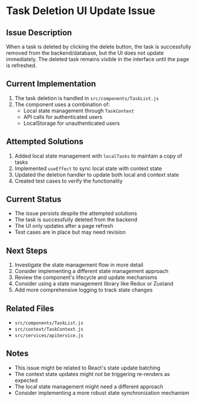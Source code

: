 # Task Deletion UI Update Issue

## Issue Description
When a task is deleted by clicking the delete button, the task is successfully removed from the backend/database, but the UI does not update immediately. The deleted task remains visible in the interface until the page is refreshed.

## Current Implementation
1. The task deletion is handled in `src/components/TaskList.js`
2. The component uses a combination of:
   - Local state management through `TaskContext`
   - API calls for authenticated users
   - LocalStorage for unauthenticated users

## Attempted Solutions
1. Added local state management with `localTasks` to maintain a copy of tasks
2. Implemented `useEffect` to sync local state with context state
3. Updated the deletion handler to update both local and context state
4. Created test cases to verify the functionality

## Current Status
- The issue persists despite the attempted solutions
- The task is successfully deleted from the backend
- The UI only updates after a page refresh
- Test cases are in place but may need revision

## Next Steps
1. Investigate the state management flow in more detail
2. Consider implementing a different state management approach
3. Review the component's lifecycle and update mechanisms
4. Consider using a state management library like Redux or Zustand
5. Add more comprehensive logging to track state changes

## Related Files
- `src/components/TaskList.js`
- `src/context/TaskContext.js`
- `src/services/apiService.js`

## Notes
- This issue might be related to React's state update batching
- The context state updates might not be triggering re-renders as expected
- The local state management might need a different approach
- Consider implementing a more robust state synchronization mechanism 